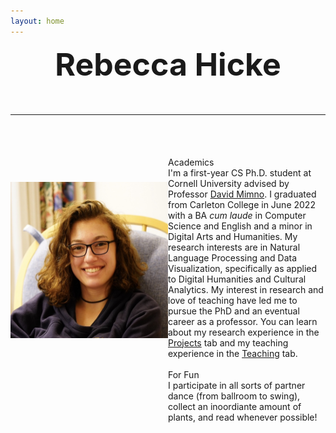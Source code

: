 ```yaml
---
layout: home
---
```

<link rel="stylesheet" href="/assets/css/main.css">
<div style="text-align: center; font-size: 50px; font-weight: bold;">Rebecca Hicke<br><hr> </div>
<br>
<div>
<div style="width:50%;float:left;text-align: center;"><img src="assets/images/Hicke.jpeg" alt="Photo of Rebecca Hicke" width="275" height="250" style="margin-top:40px;"></div><div style="margin-left:50%; width:50%;"><span class="home-heading">Academics</span><br>I'm a first-year CS Ph.D. student at Cornell University advised by Professor <a class="page-link" href="https://mimno.infosci.cornell.edu">David Mimno</a>. I graduated from Carleton College in June 2022 with a BA <em>cum laude</em> in Computer Science and English and a minor in Digital Arts and Humanities. My research interests are in Natural Language Processing and Data Visualization, specifically as applied to Digital Humanities and Cultural Analytics. My interest in research and love of teaching have led me to pursue the PhD and an eventual career as a professor. You can learn about my research experience in the <a class="page-link" href="https://rmatouschekh.github.io/projects/">Projects</a> tab and my teaching experience in the <a class="page-link" href="https://rmatouschekh.github.io/teaching/">Teaching</a> tab.<br><br><span class="home-heading">For Fun</span><br> I participate in all sorts of partner dance (from ballroom to swing), collect an inoordiante amount of plants, and read whenever possible!</div>
</div>
